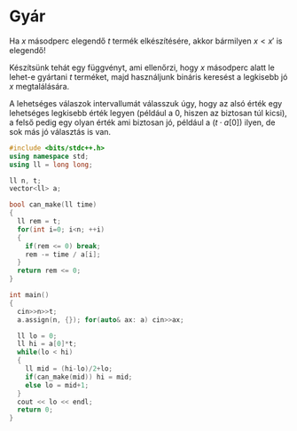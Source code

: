 # Gyár

Ha $x$ másodperc elegendő $t$ termék elkészítésére, akkor bármilyen $x<x'$ is elegendő!

Készítsünk tehát egy függvényt, ami ellenőrzi, hogy $x$ másodperc alatt le lehet-e gyártani $t$ terméket, majd használjunk bináris keresést a legkisebb jó $x$ megtalálására.

A lehetséges válaszok intervallumát válasszuk úgy, hogy az alsó érték egy lehetséges legkisebb érték legyen (például a $0$, hiszen az biztosan túl kicsi), a felső pedig egy olyan érték ami biztosan jó, például a $(t \cdot a[0])$ ilyen, de sok más jó választás is van.

```cpp
#include <bits/stdc++.h>
using namespace std;
using ll = long long;

ll n, t;
vector<ll> a;

bool can_make(ll time)
{
  ll rem = t;
  for(int i=0; i<n; ++i)
  {
    if(rem <= 0) break;
    rem -= time / a[i];
  }
  return rem <= 0;
}

int main()
{
  cin>>n>>t;
  a.assign(n, {}); for(auto& ax: a) cin>>ax;

  ll lo = 0;
  ll hi = a[0]*t;
  while(lo < hi)
  {
    ll mid = (hi-lo)/2+lo;
    if(can_make(mid)) hi = mid;
    else lo = mid+1;
  }
  cout << lo << endl;
  return 0;
}
```
